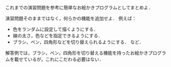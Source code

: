 これまでの演習問題を参考に簡単なお絵かきプログラムとしてまとめよ． 

演習問題そのままではなく，何らかの機能を追加せよ．
例えば：
- 色をランダムに設定して描くようにする．
- 線の太さ，色などを指定できるようにする．
- ブラシ，ペン，四角形などを切り替えられるようにする．
など．

解答例では，ブラシ，ペン，四角形を切り替える機能を持ったお絵かきプログラムを載せているが，これにこだわる必要はない．
